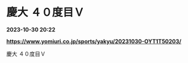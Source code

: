 # 慶大 ４０度目Ｖ

**2023-10-30 20:22**

**https://www.yomiuri.co.jp/sports/yakyu/20231030-OYT1T50203/**

慶大 ４０度目Ｖ